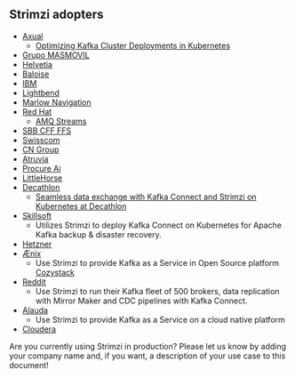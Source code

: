 ## Strimzi adopters

* [Axual](https://axual.com/)
    * [Optimizing Kafka Cluster Deployments in Kubernetes](https://itnext.io/optimizing-kafka-cluster-deployments-in-kubernetes-ceda3f95c157)
* [Grupo MASMOVIL](https://www.grupomasmovil.com/)
* [Helvetia](https://helvetia.com/)
* [Baloise](https://baloise.ch/)
* [IBM](https://www.ibm.com/cloud/event-streams)
* [Lightbend](https://www.lightbend.com/)
* [Marlow Navigation](https://marlow-navigation.com/)
* [Red Hat](https://www.redhat.com/en/)
    * [AMQ Streams](https://www.redhat.com/en/resources/amq-streams-datasheet)
* [SBB CFF FFS](https://www.sbb.ch/en/home.html)
* [Swisscom](https://www.swisscom.ch/)
* [CN Group](https://www.cngroup.dk/)
* [Atruvia](https://atruvia.de/)
* [Procure Ai](https://www.procure.ai/)
* [LittleHorse](https://littlehorse.dev/)
* [Decathlon](https://digital.decathlon.net/)
    * [Seamless data exchange with Kafka Connect and Strimzi on Kubernetes at Decathlon](https://medium.com/decathlondigital/seamless-data-exchange-with-kafka-connect-and-strimzi-on-kubernetes-at-decathlon-e6f81d034535)
* [Skillsoft](https://www.skillsoft.com/)
    * Utilizes Strimzi to deploy Kafka Connect on Kubernetes for Apache Kafka backup & disaster recovery.
* [Hetzner](https://www.hetzner.com/)
* [Ænix](https://aenix.io)
    * Use Strimzi to provide Kafka as a Service in Open Source platform [Cozystack](https://cozystack.io)
* [Reddit](https://www.reddit.com/r/RedditEng/)
    * Use Strimzi to run their Kafka fleet of 500 brokers, data replication with Mirror Maker and CDC pipelines with Kafka Connect. 
* [Alauda](https://www.alauda.io/)
    * Use Strimzi to provide Kafka as a Service on a cloud native platform
* [Cloudera](https://www.cloudera.com/products/stream-processing.html)

Are you currently using Strimzi in production?
Please let us know by adding your company name and, if you want, a description of your use case to this document!
